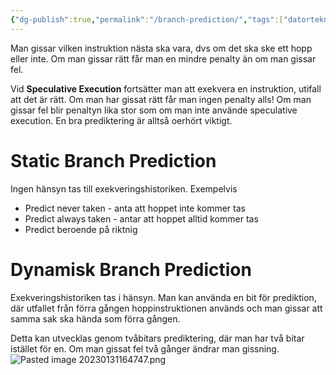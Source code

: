 ```yaml
---
{"dg-publish":true,"permalink":"/branch-prediction/","tags":["datorteknik"]}
---
```


Man gissar vilken instruktion nästa ska vara, dvs om det ska ske ett hopp eller inte. Om man gissar rätt får man en mindre penalty än om man gissar fel.

Vid **Speculative Execution** fortsätter man att exekvera en instruktion, utifall att det är rätt. Om man har gissat rätt får man ingen penalty alls! Om man gissar fel blir penaltyn lika stor som om man inte använde speculative execution. En bra prediktering är alltså oerhört viktigt.

# Static Branch Prediction
Ingen hänsyn tas till exekveringshistoriken. 
Exempelvis
- Predict never taken - anta att hoppet inte kommer tas
- Predict always taken - antar att hoppet alltid kommer tas
- Predict beroende på riktnig

# Dynamisk Branch Prediction
Exekveringshistoriken tas i hänsyn. Man kan använda en bit för prediktion, där utfallet från förra gången hoppinstruktionen används och man gissar att samma sak ska hända som förra gången. 

Detta kan utvecklas genom tvåbitars prediktering, där man har två bitar istället för en. Om man gissat fel två gånger ändrar man gissning.
![Pasted image 20230131164747.png](/img/user/images/Pasted%20image%2020230131164747.png)

